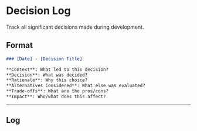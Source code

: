 # Decision Log

Track all significant decisions made during development.

## Format

```markdown
### [Date] - [Decision Title]

**Context**: What led to this decision?
**Decision**: What was decided?
**Rationale**: Why this choice?
**Alternatives Considered**: What else was evaluated?
**Trade-offs**: What are the pros/cons?
**Impact**: Who/what does this affect?
```

---

## Log

<!-- Add decisions below -->
